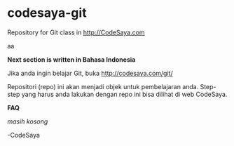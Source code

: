 # codesaya-git
Repository for Git class in http://CodeSaya.com

aa

**Next section is written in Bahasa Indonesia**

Jika anda ingin belajar Git, buka http://codesaya.com/git/

Repositori (repo) ini akan menjadi objek untuk pembelajaran anda. Step-step yang harus anda lakukan dengan repo ini bisa dilihat di web CodeSaya.

**FAQ**

*masih kosong*

-CodeSaya
